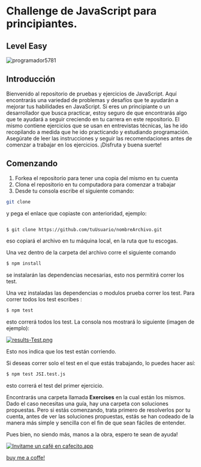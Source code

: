 # Challenge de JavaScript para principiantes.
## Level Easy


![programador5781](https://i.postimg.cc/7CYLzgFz/programador5781.png)

## Introducción

Bienvenido al repositorio de pruebas y ejercicios de JavaScript. Aquí encontrarás una variedad de problemas y desafíos que te ayudarán a mejorar tus habilidades en JavaScript. Si eres un principiante o un desarrollador que busca practicar, estoy seguro de que encontrarás algo que te ayudará a seguir creciendo en tu carrera en este repositorio. El mismo contiene ejercicios que se usan en entrevistas técnicas, las he ido recopilando a medida que he ido practicando y estudiando programación. Asegúrate de leer las instrucciones y seguir las recomendaciones antes de comenzar a trabajar en los ejercicios. ¡Disfruta y buena suerte!


## Comenzando

 1. Forkea el repositorio para tener una copia del mismo en tu cuenta
 2. Clona el repositorio en tu computadora para comenzar a trabajar
 3. Desde tu consola escribe el siguiente comando:

```bash
git clone
```
y pega el enlace que copiaste con anterioridad, ejemplo:

```bash

$ git clone https://github.com/tuUsuario/nombreArchivo.git

```

eso copiará el archivo en tu máquina local, en la ruta que tu escogas.

Una vez dentro de la carpeta del archivo corre el siguiente comando

```bash
$ npm install
```
se instalarán las dependencias necesarias, esto nos permitirá correr los test.

Una vez instaladas las dependencias o modulos prueba correr los test. Para correr  todos los test escribes :
```bash
$ npm test
```
esto correrá todos los test. La consola nos mostrará lo siguiente (imagen de ejemplo):

[![results-Test.png](https://i.postimg.cc/3xsDSVjy/results-Test.png)](https://postimg.cc/XrgJX2z3)

Esto nos indica que los test están corriendo.

Si deseas correr solo el test en el que estás trabajando, lo puedes hacer así:

```bash
$ npm test JSI.test.js
```
esto correrá el test del primer ejercicio.

Encontrarás una carpeta llamada **Exercises** en la cual están los mismos. Dado el caso necesitas una guía, hay una carpeta con soluciones propuestas. Pero si estás comenzando, trata primero de resolverlos por tu cuenta, antes de ver las soluciones propuestas, estás se han codeado de la manera más simple y sencilla con el fin de que sean fáciles de entender.


 Pues bien, no siendo más, manos a la obra, espero te sean de ayuda!

 
 
[![Invitame un café en cafecito.app](https://cdn.cafecito.app/imgs/buttons/button_3.svg)](https://cafecito.app/programador5781)
 
 [buy me a coffe!](https://www.buymeacoffee.com/programador5781)
 <script type="text/javascript" src="https://cdnjs.buymeacoffee.com/1.0.0/button.prod.min.js" data-name="bmc-button" data-slug="programador5781" data-color="#BD5FFF" data-emoji=""  data-font="Cookie" data-text="Buy me a coffee" data-outline-color="#000000" data-font-color="#ffffff" data-coffee-color="#FFDD00" ></script>





